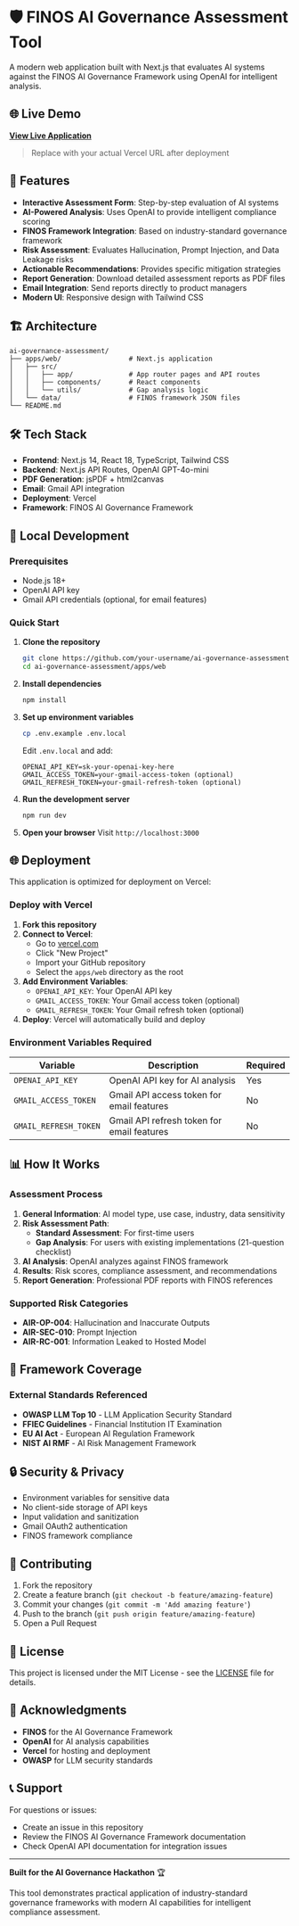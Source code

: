 # 🛡️ FINOS AI Governance Assessment Tool

A modern web application built with Next.js that evaluates AI systems against the FINOS AI Governance Framework using OpenAI for intelligent analysis.

## 🌐 Live Demo

**[View Live Application](https://your-actual-vercel-url.vercel.app)** 

> Replace with your actual Vercel URL after deployment

## 🚀 Features

- **Interactive Assessment Form**: Step-by-step evaluation of AI systems
- **AI-Powered Analysis**: Uses OpenAI to provide intelligent compliance scoring
- **FINOS Framework Integration**: Based on industry-standard governance framework
- **Risk Assessment**: Evaluates Hallucination, Prompt Injection, and Data Leakage risks
- **Actionable Recommendations**: Provides specific mitigation strategies
- **Report Generation**: Download detailed assessment reports as PDF files
- **Email Integration**: Send reports directly to product managers
- **Modern UI**: Responsive design with Tailwind CSS

## 🏗️ Architecture

```
ai-governance-assessment/
├── apps/web/                 # Next.js application
│   ├── src/
│   │   ├── app/              # App router pages and API routes
│   │   ├── components/       # React components
│   │   └── utils/            # Gap analysis logic
│   └── data/                 # FINOS framework JSON files
└── README.md
```

## 🛠️ Tech Stack

- **Frontend**: Next.js 14, React 18, TypeScript, Tailwind CSS
- **Backend**: Next.js API Routes, OpenAI GPT-4o-mini
- **PDF Generation**: jsPDF + html2canvas
- **Email**: Gmail API integration
- **Deployment**: Vercel
- **Framework**: FINOS AI Governance Framework

## 🔧 Local Development

### Prerequisites

- Node.js 18+
- OpenAI API key
- Gmail API credentials (optional, for email features)

### Quick Start

1. **Clone the repository**
   ```bash
   git clone https://github.com/your-username/ai-governance-assessment.git
   cd ai-governance-assessment/apps/web
   ```

2. **Install dependencies**
   ```bash
   npm install
   ```

3. **Set up environment variables**
   ```bash
   cp .env.example .env.local
   ```
   
   Edit `.env.local` and add:
   ```env
   OPENAI_API_KEY=sk-your-openai-key-here
   GMAIL_ACCESS_TOKEN=your-gmail-access-token (optional)
   GMAIL_REFRESH_TOKEN=your-gmail-refresh-token (optional)
   ```

4. **Run the development server**
   ```bash
   npm run dev
   ```

5. **Open your browser**
   Visit `http://localhost:3000`

## 🌐 Deployment

This application is optimized for deployment on Vercel:

### Deploy with Vercel

1. **Fork this repository**
2. **Connect to Vercel**:
   - Go to [vercel.com](https://vercel.com)
   - Click "New Project"
   - Import your GitHub repository
   - Select the `apps/web` directory as the root
3. **Add Environment Variables**:
   - `OPENAI_API_KEY`: Your OpenAI API key
   - `GMAIL_ACCESS_TOKEN`: Your Gmail access token (optional)
   - `GMAIL_REFRESH_TOKEN`: Your Gmail refresh token (optional)
4. **Deploy**: Vercel will automatically build and deploy

### Environment Variables Required

| Variable | Description | Required |
|----------|-------------|----------|
| `OPENAI_API_KEY` | OpenAI API key for AI analysis | Yes |
| `GMAIL_ACCESS_TOKEN` | Gmail API access token for email features | No |
| `GMAIL_REFRESH_TOKEN` | Gmail API refresh token for email features | No |

## 📊 How It Works

### Assessment Process

1. **General Information**: AI model type, use case, industry, data sensitivity
2. **Risk Assessment Path**:
   - **Standard Assessment**: For first-time users
   - **Gap Analysis**: For users with existing implementations (21-question checklist)
3. **AI Analysis**: OpenAI analyzes against FINOS framework
4. **Results**: Risk scores, compliance assessment, and recommendations
5. **Report Generation**: Professional PDF reports with FINOS references

### Supported Risk Categories

- **AIR-OP-004**: Hallucination and Inaccurate Outputs
- **AIR-SEC-010**: Prompt Injection  
- **AIR-RC-001**: Information Leaked to Hosted Model

## 🎯 Framework Coverage

### External Standards Referenced

- **OWASP LLM Top 10** - LLM Application Security Standard
- **FFIEC Guidelines** - Financial Institution IT Examination
- **EU AI Act** - European AI Regulation Framework
- **NIST AI RMF** - AI Risk Management Framework

## 🔒 Security & Privacy

- Environment variables for sensitive data
- No client-side storage of API keys
- Input validation and sanitization
- Gmail OAuth2 authentication
- FINOS framework compliance

## 🤝 Contributing

1. Fork the repository
2. Create a feature branch (`git checkout -b feature/amazing-feature`)
3. Commit your changes (`git commit -m 'Add amazing feature'`)
4. Push to the branch (`git push origin feature/amazing-feature`)
5. Open a Pull Request

## 📄 License

This project is licensed under the MIT License - see the [LICENSE](LICENSE) file for details.

## 🙏 Acknowledgments

- **FINOS** for the AI Governance Framework
- **OpenAI** for AI analysis capabilities
- **Vercel** for hosting and deployment
- **OWASP** for LLM security standards

## 📞 Support

For questions or issues:
- Create an issue in this repository
- Review the FINOS AI Governance Framework documentation
- Check OpenAI API documentation for integration issues

---

**Built for the AI Governance Hackathon** 🏆

This tool demonstrates practical application of industry-standard governance frameworks with modern AI capabilities for intelligent compliance assessment.
